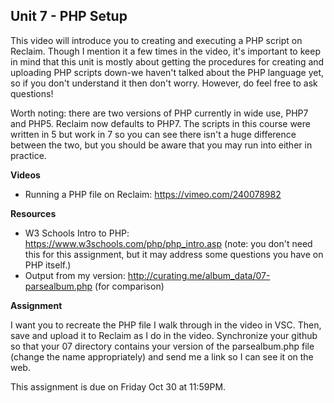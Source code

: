 ## Unit 7 - PHP Setup

This video will introduce you to creating and executing a PHP script on Reclaim. Though I mention it a few times in the video, it's important to keep in mind that this unit is mostly about getting the procedures for creating and uploading PHP scripts down-we haven't talked about the PHP language yet, so if you don't understand it then don't worry. However, do feel free to ask questions!

Worth noting: there are two versions of PHP currently in wide use, PHP7 and PHP5. Reclaim now defaults to PHP7. The scripts in this course were written in 5 but work in 7 so you can see there isn't a huge difference between the two, but you should be aware that you may run into either in practice.

**Videos**

- Running a PHP file on Reclaim: <https://vimeo.com/240078982>

**Resources**

- W3 Schools Intro to PHP: <https://www.w3schools.com/php/php_intro.asp> (note: you don't need this for this assignment, but it may address some questions you have on PHP itself.)
- Output from my version: <http://curating.me/album_data/07-parsealbum.php> (for comparison)

**Assignment**

I want you to recreate the PHP file I walk through in the video in VSC. Then, save and upload it to Reclaim as I do in the video. Synchronize your github so that your 07 directory contains your version of the parsealbum.php file (change the name appropriately) and send me a link so I can see it on the web.

This assignment is due on Friday Oct 30 at 11:59PM.